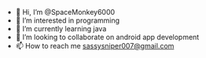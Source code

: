 - 👋 Hi, I’m @SpaceMonkey6000
- 👀 I’m interested in programming
- 🌱 I’m currently learning java
- 💞️ I’m looking to collaborate on android app development
- 📫 How to reach me sassysniper007@gmail.com

<!---
SpaceMonkey6000/SpaceMonkey6000 is a ✨ special ✨ repository because its `README.md` (this file) appears on your GitHub profile.
You can click the Preview link to take a look at your changes.
--->
